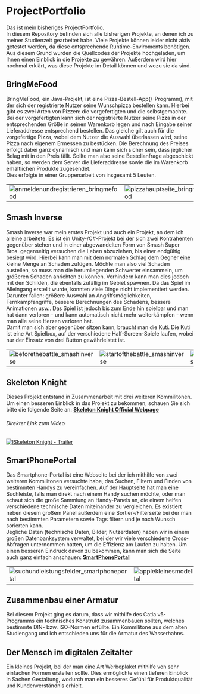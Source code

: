 # ProjectPortfolio

Das ist mein bisheriges ProjectPortfolio.  
In diesem Repository befinden sich alle bisherigen Projekte, an denen ich zu meiner Studienzeit gearbeitet habe. Viele Projekte können leider nicht aktiv getestet werden, da diese entsprechende Runtime-Enviroments benötigen.  
Aus diesem Grund wurden die Quellcodes der Projekte hochgeladen, um Ihnen einen Einblick in die Projekte zu gewähren. Außerdem wird hier nochmal erklärt, was diese Projekte im Detail können und wozu sie da sind.
 
## BringMeFood

BringMeFood, ein Java-Projekt, ist eine Pizza-Bestell-App(/-Programm), mit der sich der registrierte Nutzer seine Wunschpizza bestellen kann. Hierbei gibt es zwei Arten von Pizzen: die vorgefertigten und die selbstgemachte. Bei der vorgefertigten kann sich der registrierte Nutzer seine Pizza in der entsprechenden Größe in seinen Warenkorb legen und nach Eingabe seiner Lieferaddresse entsprechend bestellen. Das gleiche gilt auch für die vorgefertige Pizza, wobei dem Nutzer die Auswahl überlassen wird, seine Pizza nach eigenem Ermessen zu bestücken. Die Berechnung des Preises erfolgt dabei ganz dynamisch und man kann sich sicher sein, dass jeglicher Belag mit in den Preis fällt. Sollte man also seine Bestellanfrage abgeschickt haben, so werden dem Server die Lieferaddresse sowie die im Warenkorb erhältlichen Produkte zugesendet.  
Dies erfolgte in einer Gruppenarbeit von insgesamt 5 Leuten.
 
|  |  |  |  |  |  
| --- | --- | --- | --- | --- |  
| ![anmeldenundregistrieren_bringmefood](https://user-images.githubusercontent.com/18042056/35773068-0eadb5e4-0948-11e8-9531-11c400ee21a4.PNG) | ![pizzahauptseite_bringmefood](https://user-images.githubusercontent.com/18042056/35773100-d6c258e6-0948-11e8-904a-9c6ecd0285b7.PNG) | ![vorgefertigtepizzenmitscroll_bringmefood](https://user-images.githubusercontent.com/18042056/35773126-37193cfa-0949-11e8-99c8-9df03764ca2d.PNG) | ![pizzazusammenstellen_bringmefood](https://user-images.githubusercontent.com/18042056/35773206-92a10fb0-094b-11e8-94d6-8fcf5572cc2e.PNG) | ![warenkorb_bringmefood](https://user-images.githubusercontent.com/18042056/35773154-2d3331ea-094a-11e8-99cc-996961ff78cf.PNG) | 
 
## Smash Inverse

Smash Inverse war mein erstes Projekt und auch ein Projekt, an dem ich alleine arbeitete. Es ist ein Unity-/C#-Projekt bei der sich zwei Kontrahenten gegenüber stehen und in einer abgewandelten Form von Smash Super Bros. gegenseitig versuchen die Leben abzuziehen, bis einer endgültig besiegt wird. Hierbei kann man mit dem normalen Schlag dem Gegner eine kleine Menge an Schaden zufügen. Möchte man also viel Schaden austeilen, so muss man die herumliegenden Schwerter einsammeln, um größeren Schaden anrichten zu können. Verhindern kann man dies jedoch mit den Schilden, die ebenfalls zufällig im Gebiet spawnen. Da das Spiel im Alleingang erstellt wurde, konnten viele Dinge nicht implementiert werden. Darunter fallen: größere Auswahl an Angriffsmöglichkeiten, Fernkampfangriffe, bessere Berechnungen des Schadens, bessere Animationen usw.. Das Spiel ist jedoch bis zum Ende hin spielbar und man hat dann verloren - und kann automatisch nicht mehr weiterkämpfen - wenn man alle seine Herzen verloren hat.  
Damit man sich aber gegenüber sitzen kann, braucht man die Kuti. Die Kuti ist eine Art Spielbox, auf der verschiedene Half-Screen-Spiele laufen, wobei nur der Einsatz von drei Button gewährleistet ist.

|  |  |  |  |  
| --- | --- | --- | --- |  
| ![beforethebattle_smashinverse](https://user-images.githubusercontent.com/18042056/35773332-165c1b30-094f-11e8-8186-8a0ef9a50932.PNG) | ![startofthebattle_smashinverse](https://user-images.githubusercontent.com/18042056/35773338-4b62e2d2-094f-11e8-813f-0a4e3eda8820.PNG) | ![lifedepleated_smashinverse](https://user-images.githubusercontent.com/18042056/35773341-6690a260-094f-11e8-9e9a-25ad65fb2de8.PNG) | ![death_smashinverse](https://user-images.githubusercontent.com/18042056/35773345-72ec8240-094f-11e8-9922-a39a3d086ebb.PNG) |  

## Skeleton Knight

Dieses Projekt entstand in Zusammenarbeit mit drei weiteren Kommilitonen. Um einen besseren Einblick in das Projekt zu bekommen, schauen Sie sich bitte die folgende Seite an:
[**Skeleton Knight Official Webpage**](http://wiki.gamesmaster-hamburg.de/display/KS2/Project%3A+Skeleton+Knight)  


###### Direkter Link zum Video  
[![ISkeleton Knight - Trailer](https://i.imgur.com/2v7fHsD.jpg)](https://www.youtube.com/watch?v=SaNC3zDJMz4 "Skeleton Knight - Trailer")
 
## SmartPhonePortal

Das Smartphone-Portal ist eine Webseite bei der ich mithilfe von zwei weiteren Kommilitonen versuchte habe, das Suchen, Filtern und Finden von bestimmten Handys zu vereinfachen. Auf der Hauptseite hat man eine Suchleiste, falls man direkt nach einem Handy suchen möchte, oder man schaut sich die große Sammlung an Handy-Panels an, die einem helfen verschiedene technische Daten miteinander zu vergleichen. Es existiert neben diesem großem Panel außerdem eine Sortier-/Filterseite bei der man nach bestimmten Parametern sowie Tags filtern und je nach Wunsch sorierten kann.  
Jegliche Daten (technische Daten, Bilder, Nutzerdaten) haben wir in einem großen Datenbanksystem verwaltet, bei der wir viele verschiedene Cross-Abfragen unternommen hatten, um die Effizienz am Laufen zu halten. Um einen besseren Eindruck davon zu bekommen, kann man sich die Seite auch ganz einfach anschauen: [**SmartPhonePortal**](http://rdbs1718u02.pstud1.mt.haw-hamburg.de/main/index.php)  
 
|  |  |  |  |  |  
| --- | --- | --- | --- | --- |  
| ![suchundleistungsfelder_smartphoneportal](https://user-images.githubusercontent.com/18042056/35773433-c67a15f0-0952-11e8-82a2-4ebb993c3166.png) | ![applekleinesmodell_smartphoneportal](https://user-images.githubusercontent.com/18042056/35773436-da5ed40c-0952-11e8-8cc1-5c24b944de59.png) | ![samsungundoneplus_smartphoneportal](https://user-images.githubusercontent.com/18042056/35773443-ec9095a2-0952-11e8-9450-a23fa27a6a3f.png) | ![komplettansicht_smartphoneportal](https://user-images.githubusercontent.com/18042056/35773447-077335be-0953-11e8-989a-e398d4deb4a7.png) | ![filterseite_smartphoneportal](https://user-images.githubusercontent.com/18042056/35773452-3b85713c-0953-11e8-88da-ffde4e48144b.png) |  
 
## Zusammenbau einer Armatur

Bei diesem Projekt ging es darum, dass wir mithilfe des Catia v5-Programms ein technisches Konstrukt zusammenbauen sollten, welches bestimmte DIN- bzw. ISO-Normen erfüllte. Ein Kommilitone aus dem alten Studiengang und ich entschieden uns für die Armatur des Wasserhahns. 
 
## Der Mensch im digitalen Zeitalter

Ein kleines Projekt, bei der man eine Art Werbeplaket mithilfe von sehr einfachen Formen erstellen sollte. Dies ermöglichte einen tieferen Einblick in Sachen Gestaltung, wodurch man ein besseres Gefühl für Produktqualität und Kundenverständnis erhielt.